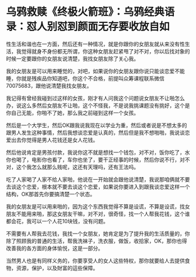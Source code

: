 # 乌鸦救赎《终极火箭班》：乌鸦经典语录：怼人别怼到颜面无存要收放自如

性生活和谐也在一方面，然后还有一种情况，就是你跟你的女朋友就从来没有性生活，我觉得就身不身份都无所谓，你这种女朋友赶紧甩了对不对，你以后找对象的时候一定要跟你的女朋友说清楚，我找女朋友除了关心我。

我的女朋友是可以用来睡觉的，对吧，如果说你的女朋友跟你说只能谈恋爱不能睡，你就是残疾品你知道吧，你这个不合格，前提叫众筹课程联系微信70075683，跟他说清楚我找女朋友。

我记得有曾经我碰到过这样的女孩，刚才有人问我这个问题说女朋友不让啪怎么办，说这么多然后女朋友不让啪，这个不怪我，不是说我挑课题没有挑好，这个是你自己无能，你啪不了她，那么我之前碰到这样一个女孩。

然后是一个大学生，然后OK跟我说我现在以学业为重，然后或者说是不想太多的跟男人发生这种事情，然后我想谈恋爱是认真的，然后但是我不想啪啪，我说谈恋爱出去你觉得是男人花钱还是女人花钱。

然后他说肯定是男孩付款，我说你这不就是想找一个钱包，对不对，饭你吃了，水你也喝了，电影你也看了，车你也坐了，要干正经事的时候，然后你说不行，对不对，这个我怎么就那么贱呢，这还有天理吗，还有王法吗。

吃了人家喝了人家不给人家啪，他说在一开始就会跟他说清楚，我说那咱俩就不要去谈这个恋爱，根本就不要去谈这个恋爱，如果说你要进入到跟我谈恋爱这样一个结构，OK那首先你要搞清楚一个状态。

我的女朋友是可以用来啪的，因为这个东西我觉得不算是设谎，不算是设谎，找女朋友不能用来啪，那这女朋友干嘛，对不对，很奇怪，找一个人帮我花钱，这个谁都会花，我可以一个人花10块钱，没有问题。

不需要有人帮我去花钱，我找一个女朋友，她肯定是为了提升我的生活质量的，你除了照顾我的普通的生活，帮我洗袜子，洗衣服，做饭，收拾家，OK，那你也得改善我的各方面的身体愉悦，这是一部分。

当然男人也是有同样义务的，你要享受人的女人这些特权，那你就要给人去提供食物，资源，保护，以及財富的這些保障。

